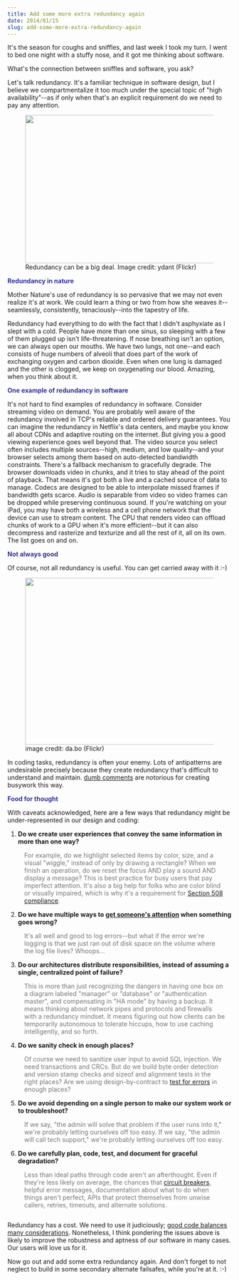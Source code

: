 ```yaml
---
title: Add some more extra redundancy again
date: 2014/01/15
slug: add-some-more-extra-redundancy-again
---
```


It's the season for coughs and sniffles, and last week I took my turn. I went to bed one night with a stuffy nose, and it got me thinking about software.

What's the connection between sniffles and software, you ask?

Let's talk redundancy. It's a familiar technique in software design, but I believe we compartmentalize it too much under the special topic of "high availability"--as if only when that's an explicit requirement do we need to pay any attention.

<figure><img alt="" src="http://farm5.staticflickr.com/4001/4542478114_1a3356d435.jpg" width="500" height="333" /><figcaption>Redundancy can be a big deal. Image credit: ydant (Flickr)</figcaption></figure>

<span style="color:#333399;"><strong>Redundancy in nature</strong></span>

Mother Nature's use of redundancy is so pervasive that we may not even realize it's at work. We could learn a thing or two from how she weaves it--seamlessly, consistently, tenaciously--into the tapestry of life.

Redundancy had everything to do with the fact that I didn't asphyxiate as I slept with a cold. People have more than one sinus, so sleeping with a few of them plugged up isn't life-threatening. If nose breathing isn't an option, we can always open our mouths. We have two lungs, not one--and each consists of huge numbers of alveoli that does part of the work of exchanging oxygen and carbon dioxide. <!--more-->Even when one lung is damaged and the other is clogged, we keep on oxygenating our blood. Amazing, when you think about it.

<strong><span style="color:#333399;">One example of redundancy in software</span></strong>

It's not hard to find examples of redundancy in software. Consider streaming video on demand. You are probably well aware of the redundancy involved in TCP's reliable and ordered delivery guarantees. You can imagine the redundancy in Netflix's data centers, and maybe you know all about CDNs and adaptive routing on the internet. But giving you a good viewing experience goes well beyond that. The video source you select often includes multiple sources--high, medium, and low quality--and your browser selects among them based on auto-detected bandwidth constraints. There's a fallback mechanism to gracefully degrade. The browser downloads video in chunks, and it tries to stay ahead of the point of playback. That means it's got both a live and a cached source of data to manage. Codecs are designed to be able to interpolate missed frames if bandwidth gets scarce. Audio is separable from video so video frames can be dropped while preserving continuous sound. If you're watching on your iPad, you may have both a wireless and a cell phone network that the device can use to stream content. The CPU that renders video can offload chunks of work to a GPU when it's more efficient--but it can also decompress and rasterize and texturize and all the rest of it, all on its own. The list goes on and on.

<span style="color:#333399;"><strong>Not always good</strong></span>

Of course, not all redundancy is useful. You can get carried away with it :-)

<figure><img alt="" src="http://farm4.staticflickr.com/3083/2784568095_f01a2324a2.jpg" width="500" height="375" /><figcaption>image credit: da.bo (Flickr)</figcaption></figure>

In coding tasks, redundancy is often your enemy. Lots of antipatterns are undesirable precisely because they create redundancy that's difficult to understand and maintain. <a title="How to turn coding standards into epic fails — or not" href="comments-on-comments.md">dumb comments</a> are notorious for creating busywork this way.

<span style="color:#333399;"><strong>Food for thought</strong></span>

With caveats acknowledged, here are a few ways that redundancy might be under-represented in our design and coding:
<ol>
	<li><strong>Do we create user experiences that convey the same information in more than one way?</strong>
<div style="color:#777;padding:1em;">For example, do we highlight selected items by color, size, and a visual "wiggle," instead of only by drawing a rectangle? When we finish an operation, do we reset the focus AND play a sound AND display a message? This is best practice for busy users that pay imperfect attention. It's also a big help for folks who are color blind or visually impaired, which is why it's a requirement for <a title="UX, usability, Section 508" href="http://en.wikipedia.org/wiki/Section_508_Amendment_to_the_Rehabilitation_Act_of_1973" target="_blank">Section 508 compliance</a>.</div></li>
	<li><strong>Do we have multiple ways to <a title="Why Your Software Should Cry" href="why-your-software-should-cry.md">get someone's attention</a> when something goes wrong?</strong>
<div style="color:#777;padding:1em;">It's all well and good to log errors--but what if the error we're logging is that we just ran out of disk space on the volume where the log file lives? Whoops...</div></li>
	<li><strong>Do our architectures distribute responsibilities, instead of assuming a single, centralized point of failure?</strong>
<div style="color:#777;padding:1em;">This is more than just recognizing the dangers in having one box on a diagram labeled "manager" or "database" or "authentication master", and compensating in "HA mode" by having a backup. It means thinking about network pipes and protocols and firewalls with a redundancy mindset. It means figuring out how clients can be temporarily autonomous to tolerate hiccups, how to use caching intelligently, and so forth.</div></li>
	<li><strong>Do we sanity check in enough places?</strong>
<div style="color:#777;padding:1em;">Of course we need to sanitize user input to avoid SQL injection. We need transactions and CRCs. But do we build byte order detection and version stamp checks and sizeof and alignment tests in the right places? Are we using design-by-contract to <a title="On bread recipes, maps, and intentions" href="why-exceptions-arent-enough.md">test for errors</a> in enough places?</div></li>
	<li><strong>Do we avoid depending on a single person to make our system work or to troubleshoot?</strong>
<div style="color:#777;padding:1em;">If we say, "the admin will solve that problem if the user runs into it," we're probably letting ourselves off too easy. If we say, "the admin will call tech support," we're probably letting ourselves off too easy.</div></li>
	<li><strong>Do we carefully plan, code, test, and document for graceful degradation?</strong>
<div style="color:#777;padding:1em;">Less than ideal paths through code aren't an afterthought. Even if they're less likely on average, the chances that <a title="A Comedy of Carelessness" href="dont-forget-the-circuit-breakers.md">circuit breakers</a>, helpful error messages, documentation about what to do when things aren't perfect, APIs that protect themselves from unwise callers, retries, timeouts, and alternate solutions.</div></li>
</ol>
Redundancy has a cost. We need to use it judiciously; <a title="Good Code Is Balanced" href="good-code-is-balanced.md">good code balances many considerations</a>. Nonetheless, I think pondering the issues above is likely to improve the robustness and aptness of our software in many cases. Our users will love us for it.

Now go out and add some extra redundancy again. And don't forget to not neglect to build in some secondary alternate failsafes, while you're at it. :-)
